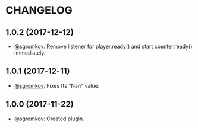 # CHANGELOG

## 1.0.2 (2017-12-12)
* [@sgromkov](https://github.com/sgromkov/): Remove listener for player.ready() and start counter.ready() immediately.

## 1.0.1 (2017-12-11)
* [@sgromkov](https://github.com/sgromkov/): Fixes fts "Nan" value.

## 1.0.0 (2017-11-22)
* [@sgromkov](https://github.com/sgromkov/): Created plugin.
